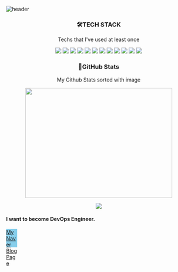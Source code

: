 ![header](https://capsule-render.vercel.app/api?text=Hi_there!👋&fontSize=15&rotate=-40&section=header&color=)


<h3 align ="center"> 🛠TECH STACK  </h3>

<p align = "center"> Techs that I've used at least once </p>

<p align ="center">
<img src="https://img.shields.io/badge/C-A8B9CC?style=for-the-badge&logo=C&logoColor=000000"/>
<img src="https://img.shields.io/badge/Python-3776AB?style=for-the-badge&logo=Python&logoColor=000000"/>
<img src="https://img.shields.io/badge/Java-FF0000?style=for-the-badge&logo=java&logoColor=000000"/>
<img src="https://img.shields.io/badge/Unity-FFFFFF?style=for-the-badge&logo=Unity&logoColor=000000"/>
<img src="https://img.shields.io/badge/JavaScript-F7DF1E?style=for-the-badge&logo=JavaScript&logoColor=000000"/>
<img src="https://img.shields.io/badge/HTML5-E34F26?style=for-the-badge&logo=HTML5&logoColor=000000"/>
<img src="https://img.shields.io/badge/CSS3-1572B6?style=for-the-badge&logo=CSS3&logoColor=000000"/>
<img src="https://img.shields.io/badge/MySql-4479A1?style=for-the-badge&logo=MySQL&logoColor=000000"/>
<img src="https://img.shields.io/badge/LaTex-008080?style=for-the-badge&logo=LaTex&logoColor=000000"/>
<img src="https://img.shields.io/badge/CentOS-262577?style=for-the-badge&logo=CentOS&logoColor=000000"/>
<img src="https://img.shields.io/badge/Ubuntu-E95420?style=for-the-badge&logo=Ubuntu&logoColor=000000"/>
<img src="https://img.shields.io/badge/RedHat-EE0000?style=for-the-badge&logo=RedHat&logoColor=000000"/>

<h3 align = 'center'> 🎲GitHub Stats </h3>
<p align = "center"> My Github Stats sorted with image </p>
<p align = "center">
    <img src="https://github-readme-stats.vercel.app/api/top-langs/?username=GyuminGomin&layout=compact&bg_color=eee8aa" width="400" height="300" />
</p>
 
<p align = "center">
    <img src="https://github-readme-stats.vercel.app/api?username=GyuminGomin&show_icons=true&bg_color=87ceeb&theme=transparent" />
</p>

<h4 align = 'left'> I want to become DevOps Engineer. </h4>

<div style="background-color:skyblue; width:30px; height:50px;">
    <a href="https://blog.naver.com/ool9898">My Naver Blog Page</a>
</div>

<!--
https://simpleicons.org/ -> 아이콘 변경
https://github.com/anuraghazra/github-readme-stats/ -> 깃허브 스탯 아이콘
https://shields.io/badges -> 뱃지 변경
https://github.com/kyechan99/capsule-render#rotate -> 깃허브 헤더 변경
https://blog.cowkite.com/blog/2102241544/ -> 깃허브 교재
-->

